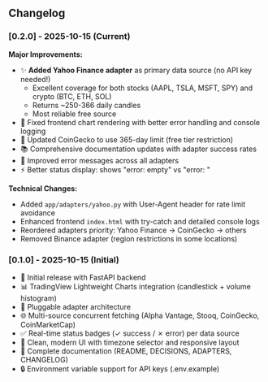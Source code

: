 ## Changelog

### [0.2.0] - 2025-10-15 (Current)

**Major Improvements:**
- ✨ **Added Yahoo Finance adapter** as primary data source (no API key needed!)
  - Excellent coverage for both stocks (AAPL, TSLA, MSFT, SPY) and crypto (BTC, ETH, SOL)
  - Returns ~250-366 daily candles
  - Most reliable free source
- 🐛 Fixed frontend chart rendering with better error handling and console logging
- 📝 Updated CoinGecko to use 365-day limit (free tier restriction)
- 📚 Comprehensive documentation updates with adapter success rates
- 🔧 Improved error messages across all adapters
- ⚡ Better status display: shows "error: empty" vs "error: <message>"

**Technical Changes:**
- Added `app/adapters/yahoo.py` with User-Agent header for rate limit avoidance
- Enhanced frontend `index.html` with try-catch and detailed console logs
- Reordered adapters priority: Yahoo Finance → CoinGecko → others
- Removed Binance adapter (region restrictions in some locations)

### [0.1.0] - 2025-10-15 (Initial)

- 🎉 Initial release with FastAPI backend
- 📊 TradingView Lightweight Charts integration (candlestick + volume histogram)
- 🔌 Pluggable adapter architecture
- 🌐 Multi-source concurrent fetching (Alpha Vantage, Stooq, CoinGecko, CoinMarketCap)
- ✅ Real-time status badges (✓ success / ✗ error) per data source
- 🎨 Clean, modern UI with timezone selector and responsive layout
- 📖 Complete documentation (README, DECISIONS, ADAPTERS, CHANGELOG)
- 🔒 Environment variable support for API keys (.env.example)
